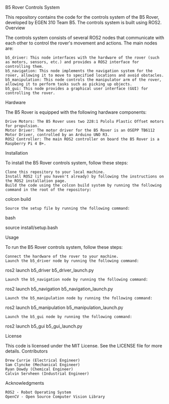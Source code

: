 B5 Rover Controls System

This repository contains the code for the controls system of the B5 Rover, developed by EGEN 310 Team B5. The controls system is built using ROS2.
Overview

The controls system consists of several ROS2 nodes that communicate with each other to control the rover's movement and actions. The main nodes are:

    b5_driver: This node interfaces with the hardware of the rover (such as motors, sensors, etc.) and provides a ROS2 interface for controlling them.
    b5_navigation: This node implements the navigation system for the rover, allowing it to move to specified locations and avoid obstacles.
    b5_manipulation: This node controls the manipulator arm of the rover, allowing it to perform tasks such as picking up objects.
    b5_gui: This node provides a graphical user interface (GUI) for controlling the rover.

Hardware

The B5 Rover is equipped with the following hardware components:

    Drive Motors: The B5 Rover uses two 228:1 Pololu Plastic Offset motors for propulsion.
    Motor Driver: The motor driver for the B5 Rover is an OSEPP TB6112 Motor Driver, controlled by an Arduino UNO R3.
    ROS2 Controller: The main ROS2 controller on board the B5 Rover is a Raspberry Pi 4 B+.

Installation

To install the B5 Rover controls system, follow these steps:

    Clone this repository to your local machine.
    Install ROS2 (if you haven't already) by following the instructions on the ROS2 installation page.
    Build the code using the colcon build system by running the following command in the root of the repository:

colcon build

    Source the setup file by running the following command:

bash

source install/setup.bash

Usage

To run the B5 Rover controls system, follow these steps:

    Connect the hardware of the rover to your machine.
    Launch the b5_driver node by running the following command:

ros2 launch b5_driver b5_driver_launch.py

    Launch the b5_navigation node by running the following command:

ros2 launch b5_navigation b5_navigation_launch.py

    Launch the b5_manipulation node by running the following command:

ros2 launch b5_manipulation b5_manipulation_launch.py

    Launch the b5_gui node by running the following command:

ros2 launch b5_gui b5_gui_launch.py

License

This code is licensed under the MIT License. See the LICENSE file for more details.
Contributors

    Drew Currie (Electrical Engineer)
    Sam Clyncke (Mechanical Engineer)
    Ryan Dowdy (Chemical Engineer)
    Calvin Servheen (Industrial Engineer)

Acknowledgments

    ROS2 - Robot Operating System
    OpenCV - Open Source Computer Vision Library
